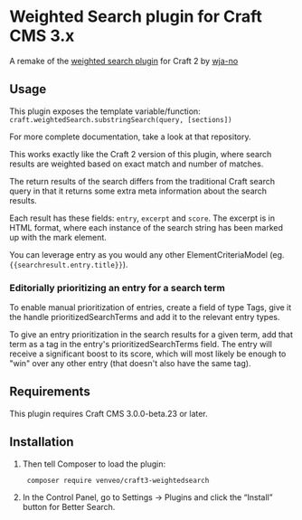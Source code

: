 # Weighted Search plugin for Craft CMS 3.x

A remake of the [weighted search plugin](https://github.com/wja-no/craft-weighted-search) for Craft 2 by [wja-no](https://github.com/wja-no)


## Usage
This plugin exposes the template variable/function: `craft.weightedSearch.substringSearch(query, [sections])`

For more complete documentation, take a look at that repository.

This works exactly like the Craft 2 version of this plugin, where search results are weighted based on exact match and number of matches.

The return results of the search differs from the traditional Craft search query in that it returns some extra meta information about the search results.

Each result has these fields: `entry`, `excerpt` and `score`. The excerpt is in HTML format, where each instance of the search string has been marked up with the mark element.

You can leverage entry as you would any other ElementCriteriaModel (eg. `{{searchresult.entry.title}}`).

### Editorially prioritizing an entry for a search term
To enable manual prioritization of entries, create a field of type Tags, give it the handle prioritizedSearchTerms and add it to the relevant entry types.

To give an entry prioritization in the search results for a given term, add that term as a tag in the entry's prioritizedSearchTerms field. The entry will receive a significant boost to its score, which will most likely be enough to "win" over any other entry (that doesn't also have the same tag).
## Requirements

This plugin requires Craft CMS 3.0.0-beta.23 or later.

## Installation

1. Then tell Composer to load the plugin:

        composer require venveo/craft3-weightedsearch

2. In the Control Panel, go to Settings → Plugins and click the “Install” button for Better Search.